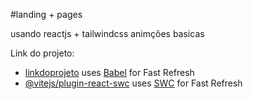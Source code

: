 #landing + pages

usando reactjs + tailwindcss animções basicas

Link do projeto:

- [linkdoprojeto](https://pages-fawn-delta.vercel.app/) uses [Babel](https://babeljs.io/) for Fast Refresh
- [@vitejs/plugin-react-swc](https://github.com/vitejs/vite-plugin-react-swc) uses [SWC](https://swc.rs/) for Fast Refresh
